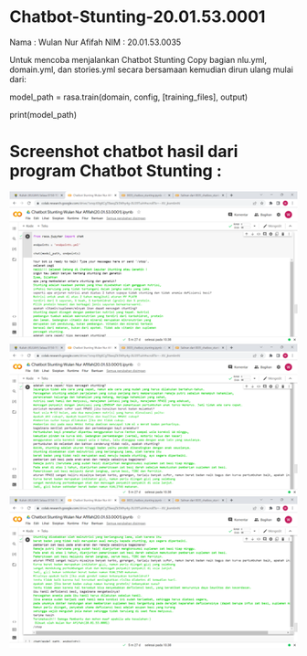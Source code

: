 # Chatbot-Stunting-20.01.53.0001
Nama : Wulan Nur Afifah 
NIM : 20.01.53.0035 

Untuk mencoba menjalankan Chatbot Stunting Copy bagian nlu.yml, domain.yml, dan stories.yml secara bersamaan kemudian dirun ulang mulai dari:

model_path = rasa.train(domain, config, [training_files], output)

print(model_path)

# Screenshot chatbot hasil dari program Chatbot Stunting :
![Tampilan](https://github.com/wulannurafifah/Chatbot-Stunting-20.01.53.0001/blob/main/Screenshot%20Hasil%20Program%20Chatbot%20Stunting/Chatbot%20Stunting%20Wulan%20Nur%20Afifah(20.01.53.0001).ipynb%20-%20Colaboratory%20-%20Google%20Chrome%2027_12_2022%2010_38_56.png)
![Tampilan](https://github.com/wulannurafifah/Chatbot-Stunting-20.01.53.0001/blob/main/Screenshot%20Hasil%20Program%20Chatbot%20Stunting/Chatbot%20Stunting%20Wulan%20Nur%20Afifah(20.01.53.0001).ipynb%20-%20Colaboratory%20-%20Google%20Chrome%2027_12_2022%2010_39_16.png)
![Tampilan](https://github.com/wulannurafifah/Chatbot-Stunting-20.01.53.0001/blob/main/Screenshot%20Hasil%20Program%20Chatbot%20Stunting/Chatbot%20Stunting%20Wulan%20Nur%20Afifah(20.01.53.0001).ipynb%20-%20Colaboratory%20-%20Google%20Chrome%2027_12_2022%2010_39_43.png)
